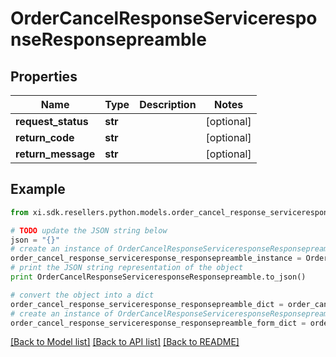 # OrderCancelResponseServiceresponseResponsepreamble


## Properties

Name | Type | Description | Notes
------------ | ------------- | ------------- | -------------
**request_status** | **str** |  | [optional] 
**return_code** | **str** |  | [optional] 
**return_message** | **str** |  | [optional] 

## Example

```python
from xi.sdk.resellers.python.models.order_cancel_response_serviceresponse_responsepreamble import OrderCancelResponseServiceresponseResponsepreamble

# TODO update the JSON string below
json = "{}"
# create an instance of OrderCancelResponseServiceresponseResponsepreamble from a JSON string
order_cancel_response_serviceresponse_responsepreamble_instance = OrderCancelResponseServiceresponseResponsepreamble.from_json(json)
# print the JSON string representation of the object
print OrderCancelResponseServiceresponseResponsepreamble.to_json()

# convert the object into a dict
order_cancel_response_serviceresponse_responsepreamble_dict = order_cancel_response_serviceresponse_responsepreamble_instance.to_dict()
# create an instance of OrderCancelResponseServiceresponseResponsepreamble from a dict
order_cancel_response_serviceresponse_responsepreamble_form_dict = order_cancel_response_serviceresponse_responsepreamble.from_dict(order_cancel_response_serviceresponse_responsepreamble_dict)
```
[[Back to Model list]](../README.md#documentation-for-models) [[Back to API list]](../README.md#documentation-for-api-endpoints) [[Back to README]](../README.md)


